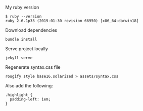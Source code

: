 My ruby version

    $ ruby --version
    ruby 2.6.1p33 (2019-01-30 revision 66950) [x86_64-darwin18]

Download dependencies

    bundle install

Serve project locally

    jekyll serve

Regenerate syntax.css file

    rougify style base16.solarized > assets/syntax.css

Also add the following:

    .highlight {
      padding-left: 1em;
    }
